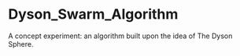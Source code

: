 # Dyson_Swarm_Algorithm
A concept experiment: an algorithm built upon the idea of The Dyson Sphere.
